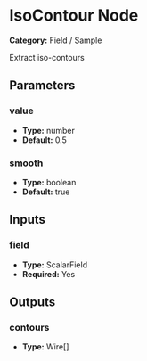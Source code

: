 
# IsoContour Node

**Category:** Field / Sample

Extract iso-contours

## Parameters


### value
- **Type:** number
- **Default:** 0.5





### smooth
- **Type:** boolean
- **Default:** true





## Inputs


### field
- **Type:** ScalarField
- **Required:** Yes



## Outputs


### contours
- **Type:** Wire[]




